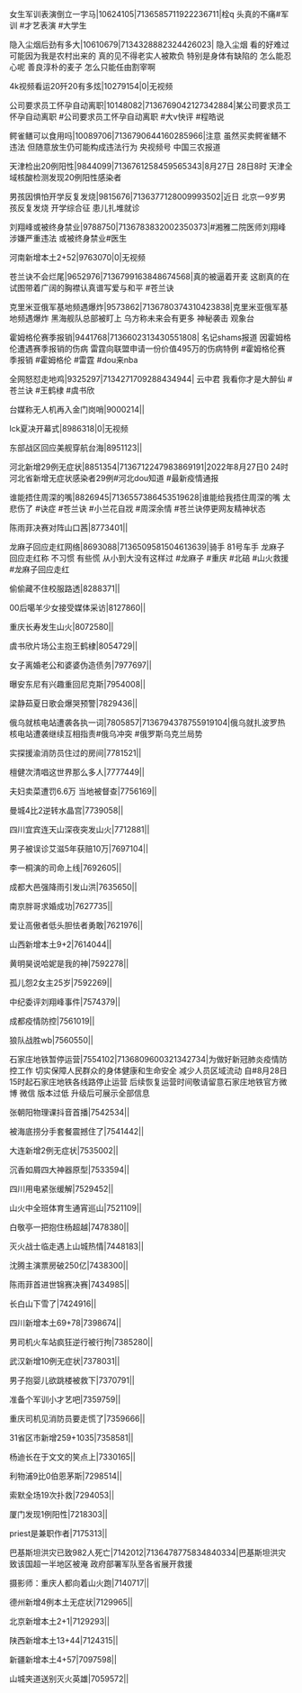 女生军训表演倒立一字马|10624105|7136585711922236711|栓q 头真的不痛#军训 #才艺表演 #大学生

隐入尘烟后劲有多大|10610679|7134328882324426023| 隐入尘烟 看的好难过 可能因为我是农村出来的 真的见不得老实人被欺负 特别是身体有缺陷的 怎么能忍心呢 善良淳朴的麦子 怎么只能任由割宰啊 

4k视频看运20歼20有多炫|10279154|0|无视频

公司要求员工怀孕自动离职|10148082|7136769042127342884|某公司要求员工怀孕自动离职 #公司要求员工怀孕自动离职 #大v快评 #程皓说 

鳄雀鳝可以食用吗|10089706|7136790644160285966|注意 虽然买卖鳄雀鳝不违法 但随意放生仍可能构成违法行为  央视频号 中国三农报道 

天津检出20例阳性|9844099|7136761258459565343|8月27日 28日8时 天津全域核酸检测发现20例阳性感染者

男孩因惧怕开学反复发烧|9815676|7136377128009993502|近日 北京一9岁男孩反复发烧   开学综合征 患儿扎堆就诊

刘翔峰或被终身禁业|9788750|7136783832002350373|#湘雅二院医师刘翔峰 涉嫌严重违法  或被终身禁业#医生 

河南新增本土2+52|9763070|0|无视频

苍兰诀不会烂尾|9652976|7136799163848674568|真的被逼着开麦 这剧真的在试图带着广阔的胸襟认真谱写爱与和平  #苍兰诀

克里米亚俄军基地频遇爆炸|9573862|7136780374310423838|克里米亚俄军基地频遇爆炸 黑海舰队总部被盯上 乌方称未来会有更多 神秘袭击  观象台 

霍姆格伦赛季报销|9441768|7136602313430551808| 名记shams报道 因霍姆格伦遭遇赛季报销的伤病 雷霆向联盟申请一份价值495万的伤病特例 #霍姆格伦赛季报销 #霍姆格伦 #雷霆 #dou来nba

全网怒怼走地鸡|9325297|7134271709288434944| 云中君 我看你才是大醉仙 #苍兰诀 #王鹤棣 #虞书欣

台媒称无人机再入金门岗哨|9000214||

lck夏决开幕式|8986318|0|无视频

东部战区回应美舰穿航台海|8951123||

河北新增29例无症状|8851354|7136712247983869191|2022年8月27日0 24时 河北省新增无症状感染者29例#河北dou知道 #最新疫情通报

谁能捂住周深的嘴|8826945|7136557386453519628|谁能给我捂住周深的嘴 太悲伤了  #诀症  #苍兰诀 #小兰花自戕 #周深余情 #苍兰诀停更网友精神状态

陈雨菲决赛对阵山口茜|8773401||

龙麻子回应走红网络|8693088|7136509581504613639|骑手 81号车手 龙麻子 回应走红称 不习惯 有些慌 从小到大没有这样过 #龙麻子 #重庆 #北碚 #山火救援 #龙麻子回应走红  

偷偷藏不住校服路透|8288371||

00后噶羊少女接受媒体采访|8127860||

重庆长寿发生山火|8072580||

虞书欣片场公主抱王鹤棣|8054729||

女子离婚老公和婆婆伪造债务|7977697||

曝安东尼有兴趣重回尼克斯|7954008||

梁静茹夏日歌会爆哭预警|7829436||

俄乌就核电站遭袭各执一词|7805857|7136794378755919104|俄乌就扎波罗热核电站遭袭继续互相指责#俄乌冲突 #俄罗斯乌克兰局势

实探援渝消防员住过的房间|7781521||

檀健次清唱这世界那么多人|7777449||

夫妇卖菜遭罚6.6万 当地被督查|7756169||

曼城4比2逆转水晶宫|7739058||

四川宜宾连天山深夜突发山火|7712881||

男子被误诊艾滋5年获赔10万|7697104||

李一桐演的司命上线|7692605||

成都大邑强降雨引发山洪|7635650||

南京胖哥求婚成功|7627735||

爱让高傲者低头胆怯者勇敢|7621976||

山西新增本土9+2|7614044||

黄明昊说哈妮是我的神|7592278||

孤儿怨2女主25岁|7592269||

中纪委评刘翔峰事件|7574379||

成都疫情防控|7561019||

狼队战胜wb|7560550||

石家庄地铁暂停运营|7554102|7136809600321342734|为做好新冠肺炎疫情防控工作 切实保障人民群众的身体健康和生命安全 减少人员区域流动 自#8月28日15时起石家庄地铁各线路停止运营 后续恢复运营时间敬请留意石家庄地铁官方微博 微信  版本过低 升级后可展示全部信息

张朝阳物理课抖音首播|7542534||

被海底捞分手套餐震撼住了|7541442||

大连新增2例无症状|7535002||

沉香如屑四大神器原型|7533594||

四川用电紧张缓解|7529452||

山火中全班体育生通宵巡山|7521109||

白敬亭一把抱住杨超越|7478380||

灭火战士临走遇上山城热情|7448183||

沈腾主演票房破250亿|7438300||

陈雨菲首进世锦赛决赛|7434985||

长白山下雪了|7424916||

四川新增本土69+78|7398674||

男司机火车站疯狂逆行被行拘|7385280||

武汉新增10例无症状|7378031||

男子抱婴儿欲跳楼被救下|7370791||

准备个军训小才艺吧|7359759||

重庆司机见消防员要走慌了|7359666||

31省区市新增259+1035|7358581||

杨迪长在于文文的笑点上|7330165||

利物浦9比0伯恩茅斯|7298514||

索默全场19次扑救|7294053||

厦门发现1例阳性|7218303||

priest是兼职作者|7175313||

巴基斯坦洪灾已致982人死亡|7142012|7136478775834840334|巴基斯坦洪灾致该国超一半地区被淹 政府部署军队至各省展开救援

摄影师：重庆人都向着山火跑|7140717||

德州新增4例本土无症状|7129965||

北京新增本土2+1|7129293||

陕西新增本土13+44|7124315||

新疆新增本土4+57|7097598||

山城夹道送别灭火英雄|7059572||

